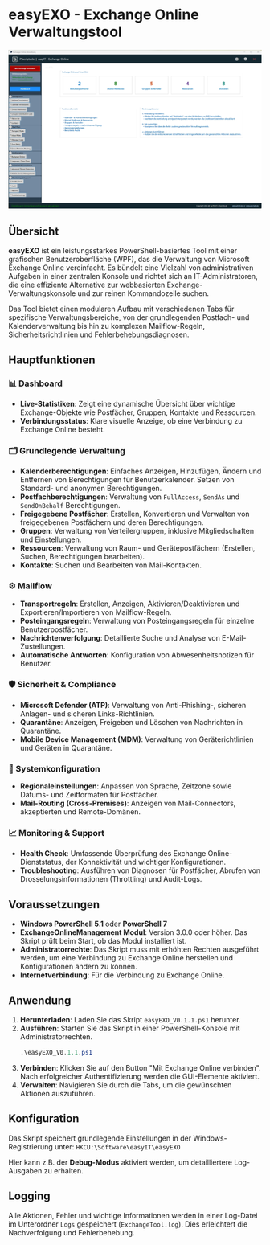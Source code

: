 # easyEXO - Exchange Online Verwaltungstool

![Screenshot](https://github.com/PS-easyIT/easyEXO/blob/main/%23%20Screenshots/easyEXO-V0.0.13_Dashboard.jpg)

## Übersicht

**easyEXO** ist ein leistungsstarkes PowerShell-basiertes Tool mit einer grafischen Benutzeroberfläche (WPF), das die Verwaltung von Microsoft Exchange Online vereinfacht. Es bündelt eine Vielzahl von administrativen Aufgaben in einer zentralen Konsole und richtet sich an IT-Administratoren, die eine effiziente Alternative zur webbasierten Exchange-Verwaltungskonsole und zur reinen Kommandozeile suchen.

Das Tool bietet einen modularen Aufbau mit verschiedenen Tabs für spezifische Verwaltungsbereiche, von der grundlegenden Postfach- und Kalenderverwaltung bis hin zu komplexen Mailflow-Regeln, Sicherheitsrichtlinien und Fehlerbehebungsdiagnosen.

## Hauptfunktionen

### 📊 Dashboard
- **Live-Statistiken**: Zeigt eine dynamische Übersicht über wichtige Exchange-Objekte wie Postfächer, Gruppen, Kontakte und Ressourcen.
- **Verbindungsstatus**: Klare visuelle Anzeige, ob eine Verbindung zu Exchange Online besteht.

### 🗂️ Grundlegende Verwaltung
- **Kalenderberechtigungen**: Einfaches Anzeigen, Hinzufügen, Ändern und Entfernen von Berechtigungen für Benutzerkalender. Setzen von Standard- und anonymen Berechtigungen.
- **Postfachberechtigungen**: Verwaltung von `FullAccess`, `SendAs` und `SendOnBehalf` Berechtigungen.
- **Freigegebene Postfächer**: Erstellen, Konvertieren und Verwalten von freigegebenen Postfächern und deren Berechtigungen.
- **Gruppen**: Verwaltung von Verteilergruppen, inklusive Mitgliedschaften und Einstellungen.
- **Ressourcen**: Verwaltung von Raum- und Gerätepostfächern (Erstellen, Suchen, Berechtigungen bearbeiten).
- **Kontakte**: Suchen und Bearbeiten von Mail-Kontakten.

### ⚙️ Mailflow
- **Transportregeln**: Erstellen, Anzeigen, Aktivieren/Deaktivieren und Exportieren/Importieren von Mailflow-Regeln.
- **Posteingangsregeln**: Verwaltung von Posteingangsregeln für einzelne Benutzerpostfächer.
- **Nachrichtenverfolgung**: Detaillierte Suche und Analyse von E-Mail-Zustellungen.
- **Automatische Antworten**: Konfiguration von Abwesenheitsnotizen für Benutzer.

### 🛡️ Sicherheit & Compliance
- **Microsoft Defender (ATP)**: Verwaltung von Anti-Phishing-, sicheren Anlagen- und sicheren Links-Richtlinien.
- **Quarantäne**: Anzeigen, Freigeben und Löschen von Nachrichten in Quarantäne.
- **Mobile Device Management (MDM)**: Verwaltung von Geräterichtlinien und Geräten in Quarantäne.

### 🔧 Systemkonfiguration
- **Regionaleinstellungen**: Anpassen von Sprache, Zeitzone sowie Datums- und Zeitformaten für Postfächer.
- **Mail-Routing (Cross-Premises)**: Anzeigen von Mail-Connectors, akzeptierten und Remote-Domänen.

### 📈 Monitoring & Support
- **Health Check**: Umfassende Überprüfung des Exchange Online-Dienststatus, der Konnektivität und wichtiger Konfigurationen.
- **Troubleshooting**: Ausführen von Diagnosen für Postfächer, Abrufen von Drosselungsinformationen (Throttling) und Audit-Logs.

## Voraussetzungen

- **Windows PowerShell 5.1** oder **PowerShell 7**
- **ExchangeOnlineManagement Modul**: Version 3.0.0 oder höher. Das Skript prüft beim Start, ob das Modul installiert ist.
- **Administratorrechte**: Das Skript muss mit erhöhten Rechten ausgeführt werden, um eine Verbindung zu Exchange Online herstellen und Konfigurationen ändern zu können.
- **Internetverbindung**: Für die Verbindung zu Exchange Online.

## Anwendung

1.  **Herunterladen**: Laden Sie das Skript `easyEXO_V0.1.1.ps1` herunter.
2.  **Ausführen**: Starten Sie das Skript in einer PowerShell-Konsole mit Administratorrechten.
    ```powershell
    .\easyEXO_V0.1.1.ps1
    ```
3.  **Verbinden**: Klicken Sie auf den Button "Mit Exchange Online verbinden". Nach erfolgreicher Authentifizierung werden die GUI-Elemente aktiviert.
4.  **Verwalten**: Navigieren Sie durch die Tabs, um die gewünschten Aktionen auszuführen.

## Konfiguration

Das Skript speichert grundlegende Einstellungen in der Windows-Registrierung unter:
`HKCU:\Software\easyIT\easyEXO`

Hier kann z.B. der **Debug-Modus** aktiviert werden, um detailliertere Log-Ausgaben zu erhalten.

## Logging

Alle Aktionen, Fehler und wichtige Informationen werden in einer Log-Datei im Unterordner `Logs` gespeichert (`ExchangeTool.log`). Dies erleichtert die Nachverfolgung und Fehlerbehebung.

